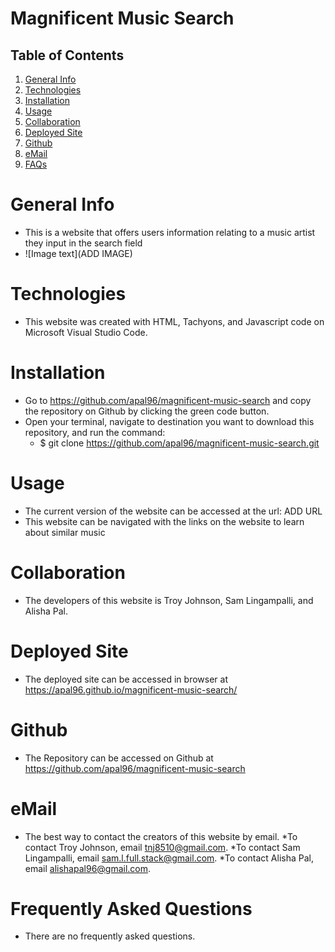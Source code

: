 # Magnificent Music Search


## Table of Contents
1. [General Info](#general-info)
2. [Technologies](#technologies)
3. [Installation](#installation)
4. [Usage](#usage)
5. [Collaboration](#collaboration)
6. [Deployed Site](#deployed-site)
7. [Github](#github)
8. [eMail](#email)
9. [FAQs](#faqs)

# General Info
* This is a website that offers users information relating to a music artist they input in the search field
* ![Image text](ADD IMAGE)

# Technologies
* This website was created with HTML, Tachyons, and Javascript code on Microsoft Visual Studio Code.

# Installation
* Go to https://github.com/apal96/magnificent-music-search and copy the repository on Github by clicking the green code button.
* Open your terminal, navigate to destination you want to download this repository, and run the command:
    * $ git clone https://github.com/apal96/magnificent-music-search.git

# Usage
* The current version of the website can be accessed at the url: ADD URL
* This website can be navigated with the links on the website to learn about similar music

# Collaboration
* The developers of this website is Troy Johnson, Sam Lingampalli, and Alisha Pal.

# Deployed Site
* The deployed site can be accessed in browser at https://apal96.github.io/magnificent-music-search/

# Github
* The Repository can be accessed on Github at https://github.com/apal96/magnificent-music-search

# eMail
* The best way to contact the creators of this website by email. 
*To contact Troy Johnson, email tnj8510@gmail.com.
*To contact Sam Lingampalli, email sam.l.full.stack@gmail.com.
*To contact Alisha Pal, email alishapal96@gmail.com.

# Frequently Asked Questions
* There are no frequently asked questions.